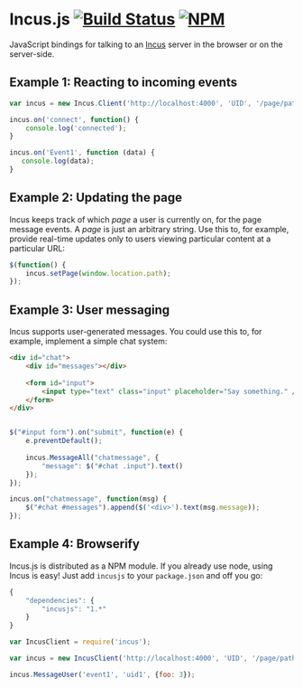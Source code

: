 # Incus.js [![Build Status](https://travis-ci.org/jacobgreenleaf/incusjs.svg)](https://travis-ci.org/jacobgreenleaf/incusjs) [![NPM](https://img.shields.io/npm/v/incusjs.svg)](https://www.npmjs.com/package/incusjs)

JavaScript bindings for talking to an [Incus](http://github.com/Imgur/incus) server in the browser or on the server-side. 

## Example 1: Reacting to incoming events

```Javascript
var incus = new Incus.Client('http://localhost:4000', 'UID', '/page/path');

incus.on('connect', function() {
    console.log('connected');
}

incus.on('Event1', function (data) {
   console.log(data);
}
```

## Example 2: Updating the page

Incus keeps track of which *page* a user is currently on, for the page message events. A *page* is just an arbitrary string. Use this to, for example, provide real-time updates only to users viewing particular content at a particular URL: 

```Javascript
$(function() {
    incus.setPage(window.location.path);
});
```

## Example 3: User messaging

Incus supports user-generated messages. You could use this to, for example, implement a simple chat system:  

```Html
<div id="chat">
    <div id="messages"></div>
    
    <form id="input">
        <input type="text" class="input" placeholder="Say something." />
    </form>
</div>
```

```Javascript

$("#input form").on("submit", function(e) {
    e.preventDefault();
    
    incus.MessageAll("chatmessage", {
        "message": $("#chat .input").text()
    });
});

incus.on("chatmessage", function(msg) {
    $("#chat #messages").append($('<div>').text(msg.message));
});

```

## Example 4: Browserify

Incus.js is distributed as a NPM module. If you already use node, using Incus is easy! Just add `incusjs` to your `package.json` and off you go:

```Javascript
{
    "dependencies": {
        "incusjs": "1.*"
    }
}
```

```Javascript
var IncusClient = require('incus');

var incus = new IncusClient('http://localhost:4000', 'UID', '/page/path');

incus.MessageUser('event1', 'uid1', {foo: 3});
```
